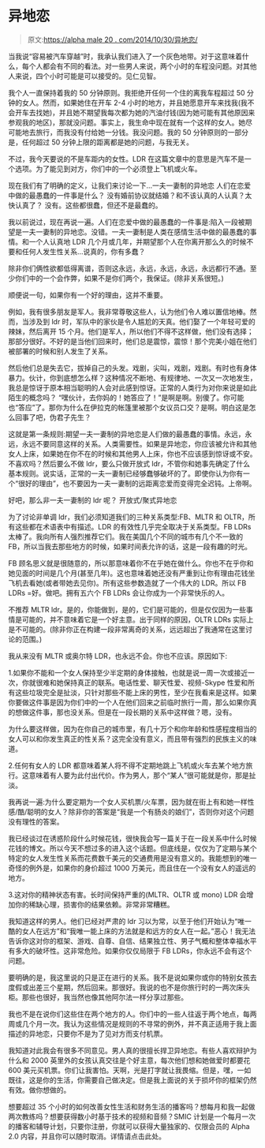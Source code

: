 # 异地恋

> 原文:[https://alpha male 20 . com/2014/10/30/异地恋/](https://alphamale20.com/2014/10/30/long-distance-relationships/)

当我说“容易被汽车穿越”时，我承认我们进入了一个灰色地带。对于这意味着什么，每个人都会有不同的看法。对一些男人来说，两个小时的车程没问题。对其他人来说，四个小时可能是可以接受的。见仁见智。

我个人一直保持着我的 50 分钟原则。我拒绝开任何一个住的离我车程超过 50 分钟的女人。然而，如果她住在开车 2-4 小时的地方，并且她愿意开车来找我(我不会开车去找她)，并且她不期望我每次都为她的汽油付钱(因为她可能有其他原因来参观我的地区)，那就没问题。事实上，我生命中现在就有一个这样的女人。她尽可能地去旅行，而我没有付给她一分钱。我没问题。我的 50 分钟原则的一部分是，任何超过 50 分钟上限的距离都是她的问题，与我无关。

不过，我今天要说的不是车距内的女性。LDR 在这篇文章中的意思是汽车不是一个选项。为了能见到对方，你们中的一个必须登上飞机或火车。

现在我们有了明确的定义，让我们来讨论一下...一夫一妻制的异地恋
人们在恋爱中做的最愚蠢的一件事是什么？
没有婚前协议就结婚？和不该认真的人认真？太快认真了？
没有。这些都很蠢，但还不是最蠢的。

我以前说过，现在再说一遍。人们在恋爱中做的最愚蠢的一件事是:陷入一段被期望是一夫一妻制的异地恋。没错。一夫一妻制是人类在感情生活中做的最愚蠢的事情。和一个人认真地 LDR 几个月或几年，并期望那个人在你离开那么久的时候不要和任何人发生性关系...说真的，你有多蠢？

除非你们俩性欲都低得离谱，否则这永远，永远，永远，永远，永远都行不通。至少你们中的一个会作弊，如果不是你们两个，我保证。(除非关系很短。)

顺便说一句，如果你有一个好的理由，这并不重要。

例如，我有很多朋友是军人。我非常尊敬这些人，认为他们令人难以置信地棒。然而，当涉及到 ldr 时，军队中的家伙是令人尴尬的天真。他们娶了一个年轻可爱的辣妹，然后离开 15 个月。他们是军人，所以他们不得不这样做，他们没有选择；那部分很好。不好的是当他们回来时，他们总是震惊，震惊！那个完美小姐在他们被部署的时候和别人发生了关系。

然后他们总是失去它，拔掉自己的头发。戏剧，尖叫，戏剧，戏剧。有时也有身体暴力。伙计，你到底想怎么样？这种情况不断地、有规律地、一次又一次地发生，我总是惊讶于原本相当聪明的人会对此感到惊讶。正常的人类行为对你来说是如此陌生的概念吗？
“嘿伙计，去你妈的！她答应了！”是啊是啊。别傻了。你可能也“答应”了。那你为什么在伊拉克的帐篷里被那个女议员口交？是啊。明白这是怎么回事了吧，伪君子先生？

这就是第一条规则:期望一夫一妻制的异地恋是人们做的最愚蠢的事情。永远，永远，永远不要同意这样的关系。人类需要性。如果是异地恋，你应该被允许和其他女人上床，如果她在你不在的时候和其他男人上床，你也不应该感到惊讶或不安。不喜欢吗？然后要么不做 ldr，要么只做开放式 ldr，不管你和她事先确定了什么基本规则。说实话，正常的一夫一妻制已经够蠢够破坏的了。即使你认为你有一个“很好的理由”，也不要因为一夫一妻制的远距离恋爱而变得完全迟钝。上帝啊。

好吧，那么非一夫一妻制的 ldr 呢？
开放式/聚式异地恋

为了讨论非单调 ldr，我们必须知道我们的三种关系类型:FB、MLTR 和 OLTR，所有这些都在术语表中有描述。LDR 的有效性几乎完全取决于关系类型。FB LDRs 太棒了。我向所有人强烈推荐它们。我在美国几个不同的城市有几个不一致的 FB，所以当我去那些地方的时候，如果时间表允许的话，这是一段有趣的时光。

FB 顾名思义就是很随意的，所以那意味着你不在乎她在做什么。你也不在乎你和她见面的时间是几个月(甚至几年)。这也意味着她还没有严重到让你有理由花钱坐飞机去看她(或者带她去见你)。所有这些参数造就了一个伟大的 LDR。所以 FB LDRs =好。做吧。拥有五六个 FB LDRs 会让你成为一个非常快乐的人。

不推荐 MLTR ldr。是的，你能做到，是的，它们是可能的，但是仅仅因为一些事情是可能的，并不意味着它是一个好主意。出于同样的原因，OLTR LDRs 实际上是不可能的。(除非你正在构建一段非常离奇的关系，远远超出了我通常在这里讨论的范围。)

我从来没有 MLTR 或奥尔特 LDR，也永远不会。你也不应该。原因如下:

1.如果你不能和一个女人保持至少半定期的身体接触，也就是说一周一次或接近一次，你就很难和她保持真正的联系。电话性爱、聊天性爱、视频-Skype 性爱和所有这些垃圾完全是扯淡，只针对那些不能上床的男性，至少在我看来是这样。如果你要做这件事是因为你们中的一个人在他们回来之前临时旅行一周，那么如果你真的想做这件事，那也没关系。但是在一段长期的关系中这样做？嗯，没有。

为什么要这样做，因为在你自己的城市里，有几十万个和你年龄和性感程度相当的女人可以和你发生真正的性关系？这完全没有意义，而且带有强烈的民族主义的味道。

2.任何有女人的 LDR 都意味着某人将不得不定期地跳上飞机或火车去某个地方旅行。这意味着有人要为此付出代价。作为男人，那个“某人”很可能就是你，那是扯淡。

我再说一遍:为什么要定期为一个女人买机票/火车票，因为就在街上有和她一样性感/酷/聪明的女人？除非你的答案是“我是一个有肠炎的娘们”，否则你对这个问题没有理性的答案。

我已经谈过在诱惑阶段什么时候花钱，很快我会写一篇关于在一段关系中什么时候花钱的博文。所以今天不想过多的进入这个话题。但底线是，仅仅为了定期与某个特定的女人发生性关系而花费数千美元的交通费用是没有意义的。我能想到的唯一奇怪的例外是，如果你的身价超过 1000 万美元，而且住在一个没有女人的遥远的地方。

3.这对你的精神状态有害。长时间保持严重的(MLTR、OLTR 或 mono) LDR 会增加你的稀缺心理，损害你的结果依赖。非常非常糟糕。

我知道这样的男人。他们已经对严肃的 ldr 习以为常，以至于他们开始认为“唯一酷的女人在远方”和“我唯一能上床的方法就是和远方的女人在一起。”恶心！我无法告诉你这对你的框架、游戏、自尊、自信、结果独立性、男子气概和整体幸福水平有多大的破坏性。这非常危险。如果你仅仅局限于 FB LDRs，你永远不会有这个问题。

要明确的是，我这里说的只是正在进行的关系。我不是说如果你或你的特别女孩去度假或出差三个星期，然后回来。那很好。我说的也不是你旅行时的一两次床头柜。那些也很好，我当然也像其他阿尔法一样分享过那些。

我也不是在说你们这些住在两个地方的人。你们中的一些人往返于两个地点，每两周或几个月一次。我认为这些情况是规则的不寻常的例外，并不真正适用于我上面描述的异地恋，只要你不是为了见对方而支付机票。

我知道对此我会有很多不同意见。男人真的很擅长捍卫异地恋。有些人喜欢辩护为什么和 2000 英里外的女孩认真交往是个好主意，每次他们想和她做爱时都要花 600 美元买机票。你们让我害怕。天啊，光是打字就让我畏缩。但是，嘿，一如既往，这是你的生活，你需要自己做决定。但是我上面说的关于损坏你的框架仍然有效。做你想做的。

想要超过 35 个小时的如何改善女性生活和财务生活的播客吗？想每月和我一起做两次教练吗？想要获得数小时基于技术的视频和音频？SMIC 计划是一个每月一次的播客和辅导计划，只要你注册，你就可以获得大量独家的、仅限会员的 Alpha 2.0 内容，并且你可以随时取消。详情请点击此处。
